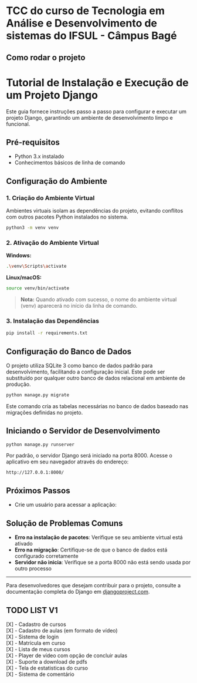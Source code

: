 # TCC do curso de Tecnologia em Análise e Desenvolvimento de sistemas do IFSUL - Câmpus Bagé

## Como rodar o projeto

# Tutorial de Instalação e Execução de um Projeto Django

Este guia fornece instruções passo a passo para configurar e executar um projeto Django, garantindo um ambiente de desenvolvimento limpo e funcional.

## Pré-requisitos

- Python 3.x instalado
- Conhecimentos básicos de linha de comando

## Configuração do Ambiente

### 1. Criação do Ambiente Virtual

Ambientes virtuais isolam as dependências do projeto, evitando conflitos com outros pacotes Python instalados no sistema.

```bash
python3 -m venv venv
```

### 2. Ativação do Ambiente Virtual

**Windows:**

```bash
.\venv\Scripts\activate
```

**Linux/macOS:**

```bash
source venv/bin/activate
```

> **Nota:** Quando ativado com sucesso, o nome do ambiente virtual (venv) aparecerá no início da linha de comando.

### 3. Instalação das Dependências

```bash
pip install -r requirements.txt
```

## Configuração do Banco de Dados

O projeto utiliza SQLite 3 como banco de dados padrão para desenvolvimento, facilitando a configuração inicial. Este pode ser substituído por qualquer outro banco de dados relacional em ambiente de produção.

```bash
python manage.py migrate
```

Este comando cria as tabelas necessárias no banco de dados baseado nas migrações definidas no projeto.

## Iniciando o Servidor de Desenvolvimento

```bash
python manage.py runserver
```

Por padrão, o servidor Django será iniciado na porta 8000. Acesse o aplicativo em seu navegador através do endereço:

```
http://127.0.0.1:8000/
```

## Próximos Passos

- Crie um usuário para acessar a aplicação:

## Solução de Problemas Comuns

- **Erro na instalação de pacotes**: Verifique se seu ambiente virtual está ativado
- **Erro na migração**: Certifique-se de que o banco de dados está configurado corretamente
- **Servidor não inicia**: Verifique se a porta 8000 não está sendo usada por outro processo

---

Para desenvolvedores que desejam contribuir para o projeto, consulte a documentação completa do Django em [djangoproject.com](https://www.djangoproject.com/documentation/).

## TODO LIST V1

[X] - Cadastro de cursos \
[X] - Cadastro de aulas (em formato de vídeo) \
[X] - Sistema de login \
[X] - Matrícula em curso \
[X] - Lista de meus cursos \
[X] - Player de vídeo com opção de concluir aulas \
[X] - Suporte a download de pdfs \
[X] - Tela de estatisticas do curso \
[X] - Sistema de comentário
